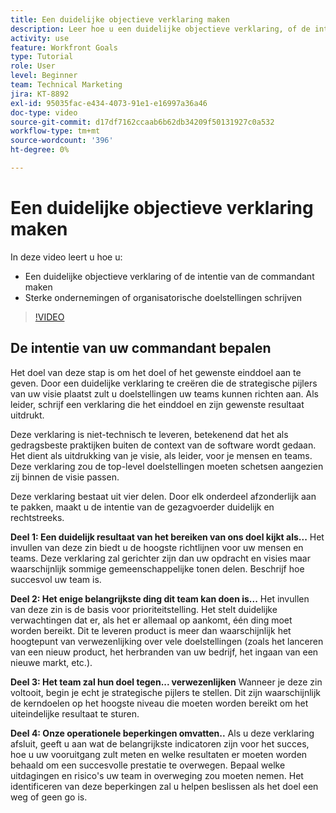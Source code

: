 ```yaml
---
title: Een duidelijke objectieve verklaring maken
description: Leer hoe u een duidelijke objectieve verklaring, of de intentie van de Bevelhebber, creeert en sterke onderneming of organisatorische doelstellingen schrijft.
activity: use
feature: Workfront Goals
type: Tutorial
role: User
level: Beginner
team: Technical Marketing
jira: KT-8892
exl-id: 95035fac-e434-4073-91e1-e16997a36a46
doc-type: video
source-git-commit: d17df7162ccaab6b62db34209f50131927c0a532
workflow-type: tm+mt
source-wordcount: '396'
ht-degree: 0%

---
```


# Een duidelijke objectieve verklaring maken

In deze video leert u hoe u:

* Een duidelijke objectieve verklaring of de intentie van de commandant maken
* Sterke ondernemingen of organisatorische doelstellingen schrijven

>[!VIDEO](https://video.tv.adobe.com/v/335186/?quality=12&learn=on&enablevpops)

<!--
Your turn graphic
-->

## De intentie van uw commandant bepalen

Het doel van deze stap is om het doel of het gewenste einddoel aan te geven. Door een duidelijke verklaring te creëren die de strategische pijlers van uw visie plaatst zult u doelstellingen uw teams kunnen richten aan. Als leider, schrijf een verklaring die het einddoel en zijn gewenste resultaat uitdrukt.

Deze verklaring is niet-technisch te leveren, betekenend dat het als gedragsbeste praktijken buiten de context van de software wordt gedaan. Het dient als uitdrukking van je visie, als leider, voor je mensen en teams. Deze verklaring zou de top-level doelstellingen moeten schetsen aangezien zij binnen de visie passen.

Deze verklaring bestaat uit vier delen. Door elk onderdeel afzonderlijk aan te pakken, maakt u de intentie van de gezagvoerder duidelijk en rechtstreeks.

**Deel 1: Een duidelijk resultaat van het bereiken van ons doel kijkt als...**
Het invullen van deze zin biedt u de hoogste richtlijnen voor uw mensen en teams. Deze verklaring zal gerichter zijn dan uw opdracht en visies maar waarschijnlijk sommige gemeenschappelijke tonen delen. Beschrijf hoe succesvol uw team is.

**Deel 2: Het enige belangrijkste ding dit team kan doen is...**
Het invullen van deze zin is de basis voor prioriteitstelling. Het stelt duidelijke verwachtingen dat er, als het er allemaal op aankomt, één ding moet worden bereikt. Dit te leveren product is meer dan waarschijnlijk het hoogtepunt van verwezenlijking over vele doelstellingen (zoals het lanceren van een nieuw product, het herbranden van uw bedrijf, het ingaan van een nieuwe markt, etc.).

**Deel 3: Het team zal hun doel tegen... verwezenlijken**
Wanneer je deze zin voltooit, begin je echt je strategische pijlers te stellen. Dit zijn waarschijnlijk de kerndoelen op het hoogste niveau die moeten worden bereikt om het uiteindelijke resultaat te sturen.

**Deel 4: Onze operationele beperkingen omvatten..**
Als u deze verklaring afsluit, geeft u aan wat de belangrijkste indicatoren zijn voor het succes, hoe u uw vooruitgang zult meten en welke resultaten er moeten worden behaald om een succesvolle prestatie te overwegen. Bepaal welke uitdagingen en risico&#39;s uw team in overweging zou moeten nemen. Het identificeren van deze beperkingen zal u helpen beslissen als het doel een weg of geen go is.
